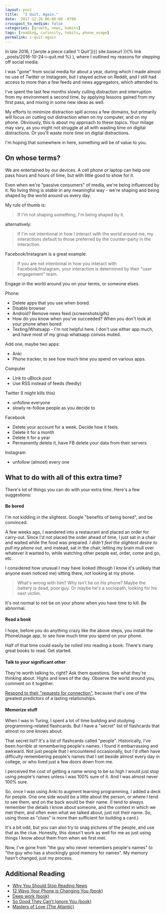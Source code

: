 ```yaml
---
layout: post
title:  "I Quit, Again."
date:  2017-12-26 06:00:00 -0700
crosspost_to_medium: false
categories: [growth, news, habits]
tags: [reading, curiosity, habits, phone_usage]
permalink: i-quit-again
---
```


In late 2016, I [wrote a piece called 'I Quit']({{ site.baseurl }}{% link _posts/2016-10-24-i-quit.md %} ), where I outlined my reasons for stepping off social media.

I was "gone" from social media for about a year, during which I made almost no use of Twitter or Instagram, but I stayed active on Reddit, and I still had access to more than a few feeds and news aggregators, which attended to.

I've spent the last few months slowly culling distraction and interruption from my environment a second time, by applying lessons gained from my first pass, and mixing in some new ideas as well.

My efforts to minimize distraction spill across a few domains, but primarily will focus on cutting out distraction when on my computer, and on my phone. Obviously, this is about my approach to these topics. Your milage may vary, as you might not struggle at all with wasting time on digital distractions. Or you'll waste more time on digital distractions.

I'm hoping that somewhere in here, something will be of value to you.

<!--more-->

## On whose terms?

We are entertained by our devices. A cell phone or laptop can help one pass hours and hours of time, but with little good to show for it.

Even when we're "passive consumers" of media, we're being influenced by it. No living thing is _stable_ in any meaningful way - we're shaping and being shaped by the world around us every day.

My rule of thumb is:

> If I'm not shaping something, I'm being shaped by it.

alternatively:

> If I'm not intentional in how I interact with the world around me, my interactions default to those preferred by the counter-party in the interaction.

Facebook/Instagram is a great example.

> If you are not intentional in how you interact with Facebook/Instagram, your interaction is determined by their "user engagement" team.

Engage in the world around you on your terms, or someone elses.




Phone:

- Delete apps that you use when bored.
- Disable browser
- Android? Remove news feed (screenshots/gifs)
- How do you know when you've succeeded? When you don't look at your phone when bored
- Texting/Whatsapp - I'm not helpful here. I don't use either app much, and have most of my group whatsapp convos muted.

Add one, maybe two apps:

- Anki
- Phone tracker, to see how much time you spend on various apps.

Computer

- Link to uBlock post
- Use RSS instead of feeds (feedly)

Twitter (I might kills this)

- unfollow everyone
- slowly re-follow people as you decide to

Facebook

- Delete your account for a week. Decide how it feels.
- Delete it for a month
- Delete it for a year
- Permanently delete it, have FB delete your data from their servers

Instagram

- unfollow (almost) every one



## What to do with all of this extra time?

There's lot of things you can do with your extra time. Here's a few suggestions:

#### Be bored

I'm not kidding in the slightest. Google "benefits of being bored", and be convinced.

A few weeks ago, I wandered into a restaurant and placed an order for carry-out. Since I'd not placed the order ahead of time, I just sat in a chair and waited while the food was prepared. _I didn't feel the slightest desire to pull my phone out_, and instead, sat in the chair, letting my brain mull over whatever it wanted to, while watching other people eat, order, come and go, etc.

I considered how unusual I may have looked (though I know it's unlikely that anyone even noticed me) sitting there, _not_ looking at my phone.

> What's wrong with him? Why isn't he on his phone? Maybe the battery is dead, poor guy. Or maybe he's a sociopath, looking for his next victim.

It's not normal to not be on your phone when you have time to kill. Be abnormal.

#### Read a book

I hope, before you do anything crazy like the above steps, you install the PhoneUsage app, to see how much time you spend on your phone.

Half of that time could easily be rolled into reading a book. There's many great books to read. Get started.

#### Talk to your significant other

They're worth talking to, right? Ask them questions. See what they're thinking about. Highs and lows of the day. Observe the world around you, comment on it together.

[Respond to their "requests for connection"](https://www.theatlantic.com/health/archive/2014/06/happily-ever-after/372573/), because that's one of the greatest predictors of a lasting relationships.

#### Memorize stuff

When I was in Turing, I spent a lot of time building and studying programming-related flashcards. But I have a "secret" list of flashcards that almost no one knows about.

That secret list? It's a list of flashcards called "people". Historically, I've been _horrible_ at remembering people's names. I found it embarrassing and awkward. Not just people that I encountered occasionally, but I'd often have difficulty remembering people's names that I set beside almost every day in college, or who lived just a few doors down from me.

I perceived the cost of getting a name wrong to be so high I would just stop using people's names unless I was 100% sure of it. And I was almost never 100% sure.

So, once I was using Anki to augment learning programming, I added a deck for people. One one side would be a little about the person, or where I tend to see them, and on the back would be their name. (I tend to always remember the details I know about someone, and the context in which we met them, and often even what we talked about, just not their name. So, using those as "clues" is more than sufficient for building a card.)

It's a bit odd, but you can also try to snag pictures of the people, and use that as the clue. Honestly, this doesn't work as well for me as just using things I know about them from when we first met.

Now, I've gone from "the guy who never remembers people's names" to "the guy who has a shockingly good memory for names". My memory hasn't changed, just my process.





## Additional Reading

- [Why You Should Stop Reading News](https://www.fs.blog/2013/12/stop-reading-news/)
- [12 Ways Your Phone is Changing You (book)](https://www.goodreads.com/book/show/31804439-12-ways-your-phone-is-changing-you)
- [Deep work (book)](https://www.goodreads.com/book/show/25744928-deep-work?from_search=true)
- [So Good They Can't Ignore You (book)](https://www.goodreads.com/book/show/13525945-so-good-they-can-t-ignore-you)
- [Masters of Love (The Atlantic)](https://www.theatlantic.com/health/archive/2014/06/happily-ever-after/372573/)
